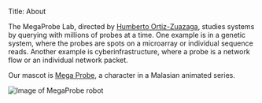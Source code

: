 Title: About

The MegaProbe Lab, directed by [Humberto
Ortiz-Zuazaga](http://ccom.uprrp.edu/~humberto/), studies systems by
querying with millions of probes at a time. One example is in a
genetic system, where the probes are spots on a microarray or
individual sequence reads. Another example is cyberinfrastructure,
where a probe is a network flow or an individual network packet.

Our mascot is [Mega Probe](http://boboiboy.wikia.com/wiki/Mega_Probe),
a character in a Malasian animated series.

![Image of MegaProbe robot]({static}/images/k-logo-crop.png)
